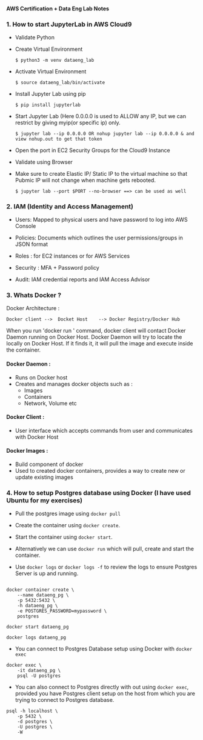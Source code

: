 #### AWS Certification + Data Eng Lab Notes

 ### 1. How to start JupyterLab in AWS Cloud9

- Validate Python

- Create Virtual Environment 
    
   `$ python3 -m venv dataeng_lab`

- Activate Virtual Environment 
    
    `$ source dataeng_lab/bin/activate`

- Install Jupyter Lab using pip 

     `$ pip install jupyterlab`

- Start Jupyter Lab (Here 0.0.0.0 is used to ALLOW any IP, but we can restrict by giving myip(or specific ip) only.
 
  `$ jupyter lab --ip 0.0.0.0 OR nohup jupyter lab --ip 0.0.0.0 & and view nohup.out to get that token`

- Open the port in EC2 Security Groups for the Cloud9 Instance

- Validate using Browser

- Make sure to create Elastic IP/ Static IP to the virtual machine so that Pubmic IP will not change when machine gets rebooted.

  `$ jupyter lab --port $PORT --no-browser ==> can be used as well`

### 2. IAM (Identity and Access Management)

- Users: Mapped to physical users and have password to log into AWS Console

- Policies: Documents which outlines the user permissions/groups in JSON format

- Roles : for EC2 instances or for AWS Services

- Security : MFA + Password policy

- Audit: IAM credential reports and IAM Access Advisor

### 3. Whats Docker ?

Docker Architecture :

`Docker client -->  Docket Host    --> Docker Registry/Docker Hub`

When you run 'docker run <image>' command, docker client will contact Docker Daemon running on Docker Host. Docker Daemon will try to locate the <image> locally on Docker Host.
 If it finds it, it will pull the image and execute inside the container. 
 
 #### Docker Daemon :
   - Runs on Docker host
   - Creates and manages docker objects such as :
      * Images
      * Containers
      * Network, Volume etc
 #### Docker Client :
   - User interface which accepts commands from user and communicates with Docker Host
 
 #### Docker Images :
   - Build component of docker
   - Used to created docker containers, provides a way to create new or update existing images
 
 

### 4. How to setup Postgres database using Docker (I have used Ubuntu for my exercises)

- Pull the postgres image using `docker pull`

- Create the container using `docker create`.

- Start the container using `docker start`.

- Alternatively we can use `docker run` which will pull, create and start the container.

- Use `docker logs` or `docker logs -f` to review the logs to ensure Postgres Server is up and running.

```docker pull postgres

docker container create \
    --name dataeng_pg \
    -p 5432:5432 \
    -h dataeng_pg \
    -e POSTGRES_PASSWORD=mypassword \
    postgres

docker start dataeng_pg

docker logs dataeng_pg 
```

- You can connect to Postgres Database setup using Docker with `docker exec`

```
docker exec \
    -it dataeng_pg \
    psql -U postgres
```

- You can also connect to Postgres directly with out using `docker exec`, provided you have Postgres client setup on the host from which you are trying to connect to Postgres database. 

```
psql -h localhost \
    -p 5432 \
    -d postgres \
    -U postgres \
    -W 
```
